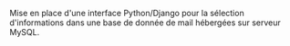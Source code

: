 Mise en place d'une interface Python/Django pour la sélection d'informations dans une base de donnée de mail hébergées sur serveur MySQL.
